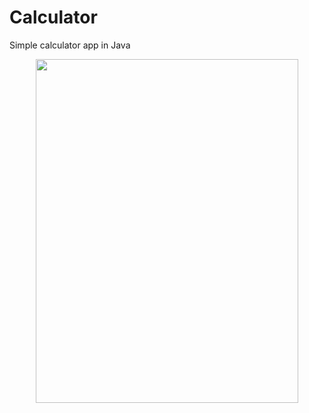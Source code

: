 # Calculator
Simple calculator app in Java
<div class='container'align='center'>
  <img src="https://github.com/ctrl-alt-caleb/Calculator/blob/master/images/calcgif.gif" width="420" height="550"><br><br>
</div>
